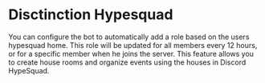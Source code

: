 # **Disctinction Hypesquad**

You can configure the bot to automatically add a role based on the users hypesquad home. This role will be updated for all members every 12 hours, or for a specific member when he joins the server. This feature allows you to create house rooms and organize events using the houses in Discord HypeSquad.
